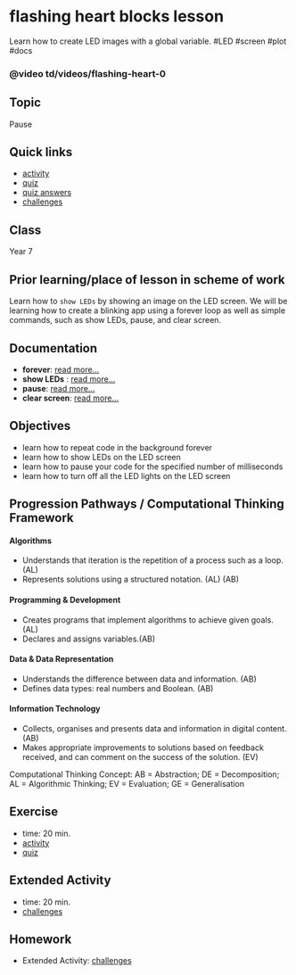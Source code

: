 # flashing heart blocks lesson

Learn how to create LED images with a global variable. #LED #screen  #plot #docs

### @video td/videos/flashing-heart-0

## Topic

Pause

## Quick links

* [activity](/microbit/lessons/flashing-heart/activity)
* [quiz](/microbit/lessons/flashing-heart/quiz)
* [quiz answers](/microbit/lessons/flashing-heart/quiz-answers)
* [challenges](/microbit/lessons/flashing-heart/challenges)

## Class

Year 7

## Prior learning/place of lesson in scheme of work

Learn how to `show LEDs` by showing an image on the LED screen. We will be learning how to create a blinking app using a forever loop as well as simple commands, such as show LEDs, pause, and clear screen.

## Documentation

* **forever**: [read more...](/microbit/reference/basic/forever)
* **show LEDs** : [read more...](/microbit/reference/basic/show-leds)
* **pause**: [read more...](/microbit/reference/basic/pause)
* **clear screen**: [read more...](/microbit/reference/basic/clear-screen)

## Objectives

* learn how to repeat code in the background forever
* learn how to show LEDs on the LED screen
* learn how to pause your code for the specified number of milliseconds
* learn how to turn off all the LED lights on the LED screen

## Progression Pathways / Computational Thinking Framework

#### Algorithms

* Understands that iteration is the repetition of a process such as a loop. (AL)
* Represents solutions using a structured notation. (AL) (AB)

#### Programming & Development

* Creates programs that implement algorithms to achieve given goals. (AL)
* Declares and assigns variables.(AB)

#### Data & Data Representation

* Understands the difference between data and information. (AB)
* Defines data types: real numbers and Boolean. (AB)

#### Information Technology

*  Collects, organises and presents data and information in digital content. (AB)
* Makes appropriate improvements to solutions based on feedback received, and can comment on the success of the solution. (EV)

Computational Thinking Concept: AB = Abstraction; DE = Decomposition; AL = Algorithmic Thinking; EV = Evaluation; GE = Generalisation

## Exercise

* time: 20 min.
* [activity](/microbit/lessons/flashing-heart/activity)
* [quiz](/microbit/lessons/flashing-heart/quiz)

## Extended Activity

* time: 20 min.
* [challenges](/microbit/lessons/flashing-heart/challenges)

## Homework

* Extended Activity: [challenges](/microbit/lessons/flashing-heart/challenges)

